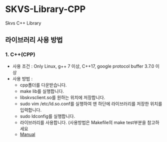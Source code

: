 # SKVS-Library-CPP
Skvs C++ Library
## 라이브러리 사용 방법
### 1. C++(CPP)
* 사용 조건 : Only Linux, g++ 7 이상, C++17, google protocol buffer 3.7.0 이상
* 사용 방법 : 
  * cpp폴더를 다운받습니다.
  * make lib를 실행합니다.
  * libskvsclient.so를 원하는 위치에 저장합니다.
  * sudo vim /etc/ld.so.conf를 실행하여 맨 하단에 라이브러리를 저장한 위치를 입력합니다.
  * sudo ldconfig를 실행합니다.
  * 라이브러리를 사용합니다. (사용방법은 Makefile의 make test부분을 참고하세요
  * [Manual](https://gist.github.com/Re-Coma/a0eb1b16731d0ef8357b0391f0eeffc8)
